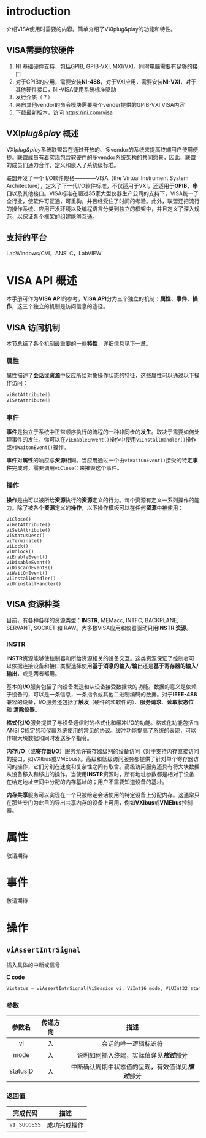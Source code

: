 # introduction

介绍VISA使用时需要的内容。简单介绍了VXIplug&play的功能和特性。

## VISA需要的软硬件

1. NI 基础硬件支持，包括GPIB, GPIB-VXI, MXI/VXI。同时电脑需要有足够的接口
2. 对于GPIB的应用，需要安装**NI-488**，对于VXI应用，需要安装**NI-VXI**，对于其他硬件接口，NI-VISA使用系统标准驱动
3. 发行介质（？）
4. 来自其他vendor的命令模块需要哪个vender提供的GPIB-VXI VISA内容
5. 下载最新版本，访问 <https://ni.com/visa>

## VXI*plug&play* 概述

VXI*plug&play*系统联盟旨在通过开放的、多vendor的系统来提高终端用户使用便捷。联盟成员有着实现包含软硬件的多vendor系统架构的共同愿景，因此，联盟的成员们通力合作，定义和嵌入了系统级标准。

联盟开发了一个 I/O软件规格————VISA（the Virtual Instrument System Architecture），定义了下一代I/O软件标准，不仅适用于VXI，还适用于**GPIB**，**串口**以及其他接口。VISA标准在超过**35**家大型仪器生产公司的支持下，VISA统一了全行业，使软件可互通，可重构，并且经受住了时间的考验。此外，联盟还把流行的操作系统、应用开发环境以及编程语言分类到独立的框架中，并且定义了深入规范，以保证各个框架的组建能够互通。

## 支持的平台

LabWindows/CVI，ANSI C，LabVIEW

# VISA API 概述

本手册可作为**VISA API**的参考，**VISA API**分为三个独立的机制：**属性**、**事件**、**操作**，这三个独立的机制是访问信息的途径。

## VISA 访问机制

本节总结了各个机制最重要的一些**特性**，详细信息见下一章。

### 属性

属性描述了**会话**或**资源**中反应所给对象操作状态的特征，这些属性可以通过以下操作访问：
```C
viGetAttribute()
ViSetAttribute()
```

### 事件

**事件**是独立于系统中正常顺序执行的流程的一种非同步的**发生**。取决于需要如何处理事件的发生，你可以在`viEnableEnvent()`操作中使用`viInstallHandler()`操作或`viWaitonEvent()`操作。

**事件**对**属性**的响应与**资源**相同。当应用通过一个由`viWaitOnEvent()`接受的特定**事件**完成时，需要调用`viClose()`来摧毁这个事件。

### 操作

**操作**是由可以被所给**资源**执行的**资源**定义的行为。每个资源有定义一系列操作的能力。除了被各个**资源**定义的**操作**，以下操作模板可以在任何**资源**中被使用：

```VB
viClose()
viGetAttribute()
viSetAttribute()
viStatusDesc()
viTerminate()
viLock()
viUnlock()
viEnableEvent()
viDisableEvent()
viDiscardEvents()
viWaitOnEvent()
viInstallHandler()
viUninstallHandler()
```
## VISA 资源种类

目前，有各种各样的资源类型：**INSTR**, MEMacc, INTFC, BACKPLANE, SERVANT, SOCKET 和 RAW。大多数VISA应用和仪器驱动只用**INSTR 资源**。

### INSTR

**INSTR**资源能够使控制器和所给资源相关的设备交互。这类资源保证了控制者可以依据连接设备和接口类型选择使用**基于消息的输入/输出**还是**基于寄存器的输入/输出**，或是两者都用。

基本的**I/O**服务包括了向设备发送和从设备接受数据块的功能。数据的意义是依赖于设备的，可以是一条信息，一条指令或其他二进制编码的数据。对于**IEEE-488**兼容的设备，I/O服务还包括了**触发**（硬件的和软件的）、**服务请求**、**读取状态位** 和 **清除仪器**。

**格式化I/O**服务提供了与设备通信时的格式化和缓冲I/O的功能。格式化功能包括由ANSI C规定的和仪器系统使用的常见的协议。缓冲功能提高了系统的表现，可以传输大块数据和同时发送多个指令。

**内存I/O**（或**寄存器I/O**）服务允许寄存器级别的设备访问（对于支持内存直接访问的接口，如VXIbus或VMEbus）。高级和低级访问服务都提供了针对单个寄存器访问的操作，它们分别在速度和复杂性之间有取舍。高级访问服务还具有将大块数据从设备移入和移出的操作。当使用**INSTR**资源时，所有地址参数都是相对于设备在给定地址空间中分配的内存基址的；用户不需要知道设备的基址。

**内存共享**服务可以实现在一个只被给定会话使用的特定设备上分配内存。这通常只在那些专门为此目的导出共享内存的设备上可用，例如**VXIbus**或**VMEbus**控制器。

# 属性

敬请期待

# 事件

敬请期待


# 操作

## `viAssertIntrSignal`

插入具体的中断或信号

**C code**
``` C
Vistatus = viAssertIntrSignal(ViSession vi, ViInt16 mode, ViUInt32 statusID)
```

### 参数

|参数名|传递方向|描述|
|:--:|:--:|:--:|
|vi|入|会话的唯一逻辑标识符|
|mode|入|说明如何插入终端，实际值详见***描述***部分|
|statusID|入|中断确认周期中状态值的呈现，有效值详见***描述***部分|

### 返回值

|完成代码|描述|
|:--:|:--:|
|`VI_SUCCESS`|成功完成操作|


